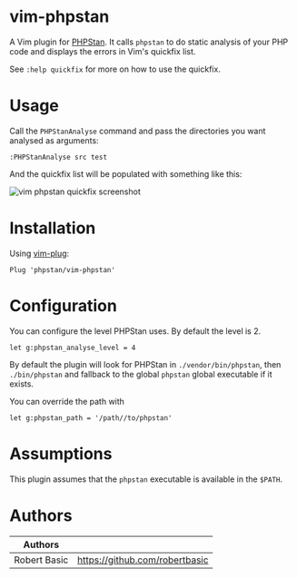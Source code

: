 # vim-phpstan

A Vim plugin for [PHPStan](https://github.com/phpstan/phpstan). It calls `phpstan` to do static analysis of your PHP code and displays the errors in Vim's quickfix list.

See `:help quickfix` for more on how to use the quickfix.

# Usage

Call the `PHPStanAnalyse` command and pass the directories you want analysed as arguments:

``` vim
:PHPStanAnalyse src test
```

And the quickfix list will be populated with something like this:

![vim phpstan quickfix screenshot](https://github.com/phpstan/vim-phpstan/blob/master/vim-phpstan-qf.png)

# Installation

Using [vim-plug](https://github.com/junegunn/vim-plug):

`Plug 'phpstan/vim-phpstan'`

# Configuration

You can configure the level PHPStan uses. By default the level is 2.

```
let g:phpstan_analyse_level = 4
```

By default the plugin will look for PHPStan in `./vendor/bin/phpstan`, then
`./bin/phpstan` and fallback to the global `phpstan` global executable if it exists.

You can override the path with

```
let g:phpstan_path = '/path//to/phpstan'
```

# Assumptions

This plugin assumes that the `phpstan` executable is available in the `$PATH`.

# Authors

| Authors          |                                |
|------------------|--------------------------------|
| Robert Basic     | https://github.com/robertbasic |
